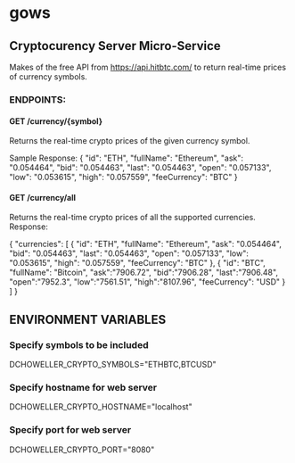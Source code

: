 # gows
## Cryptocurency Server Micro-Service

Makes of the free API from https://api.hitbtc.com/ to return real-time prices of currency symbols.

### ENDPOINTS:

#### GET /currency/{symbol}

Returns the real-time crypto prices of the given currency symbol.

Sample Response:
{
    "id": "ETH",
    "fullName": "Ethereum",
    "ask": "0.054464", "bid": "0.054463",
    "last": "0.054463", "open": "0.057133",
    "low": "0.053615",
    "high": "0.057559",
    "feeCurrency": "BTC"
}


#### GET /currency/all

Returns the real-time crypto prices of all the supported currencies.
Response:
 
  
{
    "currencies": [
        {
            "id": "ETH",
            "fullName": "Ethereum",
            "ask": "0.054464", "bid": "0.054463",
            "last": "0.054463", "open": "0.057133",
            "low": "0.053615",
            "high": "0.057559",
            "feeCurrency": "BTC"
    },
    {
            "id": "BTC",
            "fullName": "Bitcoin",
            "ask":"7906.72", "bid":"7906.28",
            "last":"7906.48",
            "open":"7952.3", "low":"7561.51",
            "high":"8107.96",
            "feeCurrency": "USD"
        }
    ]
}

## ENVIRONMENT VARIABLES

### Specify symbols to be included
DCHOWELLER_CRYPTO_SYMBOLS="ETHBTC,BTCUSD"
### Specify hostname for web server
DCHOWELLER_CRYPTO_HOSTNAME="localhost"
### Specify port for web server
DCHOWELLER_CRYPTO_PORT="8080"
